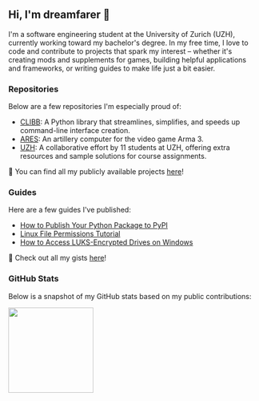 ## Hi, I'm dreamfarer 👋

I'm a software engineering student at the University of Zurich (UZH), currently working toward my bachelor's degree. In my free time, I love to code and contribute to projects that spark my interest – whether it's creating mods and supplements for games, building helpful applications and frameworks, or writing guides to make life just a bit easier.

### Repositories
Below are a few repositories I'm especially proud of:
- [CLIBB](https://github.com/dreamfarer/clibb): A Python library that streamlines, simplifies, and speeds up command-line interface creation.
- [ARES](https://github.com/dreamfarer/ARMA-3-ARTILLERY-CALCULATOR-ARES): An artillery computer for the video game Arma 3.
- [UZH](https://github.com/dreamfarer/UZH): A collaborative effort by 11 students at UZH, offering extra resources and sample solutions for course assignments.

🔗 You can find all my publicly available projects [here](https://github.com/dreamfarer?tab=repositories)!

### Guides
Here are a few guides I've published:
- [How to Publish Your Python Package to PyPI](https://gist.github.com/dreamfarer/c5a9009e76eab0007fc82663247062f8)
- [Linux File Permissions Tutorial](https://gist.github.com/dreamfarer/0e61db060582a9289233f61ba93b7c17)
- [How to Access LUKS-Encrypted Drives on Windows](https://gist.github.com/dreamfarer/851e792c2f36de08ad8ff287e79c87ff)

🔗 Check out all my gists [here](https://gist.github.com/dreamfarer)!

### GitHub Stats
Below is a snapshot of my GitHub stats based on my public contributions:

<a>
  <img height=170 align="center" src="https://github-readme-stats.vercel.app/api?username=dreamfarer&show_icons=true&theme=graywhite&hide_title=true" />
</a>